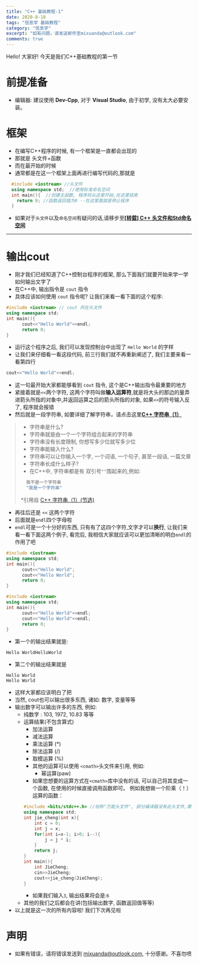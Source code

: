 ```yaml
---
title: "C++ 基础教程-1"
date: 2020-8-18
tags: "信息学 基础教程"
category: "信息学"
excerpt: "如有问题，请发送邮件至mixuanda@outlook.com"
comments: true
---
```


Hello! 大家好! 今天是我们C++基础教程的第一节



# 前提准备

* 编辑器: 建议使用 **Dev-Cpp**, 对于 **Visual Studio**, 由于初学, 没有太大必要安装。


# 框架
* 在编写C++程序的时候, 有一个框架是一直都会出现的
* 那就是 头文件+函数
* 而在最开始的时候
* 通常都是在这一个框架上面再进行编写代码的,那就是
```C++
  #include <iostream> //头文件
  using namespace std;  //使用标准命名空间
  int main(){  //创建主函数, 程序将从这里开始,在这里结束
    return 0; //函数返回值为0 --在这里面就是停止程序
  }
```
* 如果对于`头文件`以及`命名空间`有疑问的话,请移步至[**[转载] C++ 头文件和Std命名空间**](https://blog.mixuanda.cf/posts/C++%E5%A4%B4%E6%96%87%E4%BB%B6%E5%92%8Cstd%E5%91%BD%E5%90%8D%E7%A9%BA%E9%97%B4/)

---

# 输出cout

* 刚才我们已经知道了C++控制台程序的框架, 那么下面我们就要开始来学一学如何输出文字了
* 在C++中, 输出指令是 `cout` 指令
* 具体应该如何使用 `cout` 指令呢? 让我们来看一看下面的这个程序:
``` c++
#include <iostream> // cout 所在头文件
using namespace std;
int main(){
      cout<<"Hello World"<<endl;
      return 0;
}
```
* 运行这个程序之后, 我们可以发现控制台中出现了 `Hello World` 的字样
* 让我们来仔细看一看这段代码, 前三行我们就不再重新阐述了, 我们主要来看一看第四行
```c++
cout<<"Hello World"<<endl;
```
* 这一句最开始大家都能够看到 `cout` 指令, 这个是C++输出指令最重要的地方
* 紧接着就是``<<``两个字符, 这两个字符叫做**输入运算符**,就是将大头的那边的量弄进箭头所指的对象中,并返回运算之后的箭头所指的对象, 如果`<<`的符号输入反了, 程序就会报错
* 然后就是一段字符串, 如要详细了解字符串，请点击这里[**C++ 字符串（1）**](https://mixuanda.github.io/%E4%BF%A1%E6%81%AF%E5%AD%A6/2020/08/19/C++-%E5%AD%97%E7%AC%A6%E4%B8%B2(1).html)
>* 字符串是什么?
>  * 字符串就是由一个一个字符组合起来的字符串
>  * 字符串没有长度限制, 你想写多少位就写多少位
>* 字符串能输入什么?
>  * 字符串可以让你输入一个字, 一个词语, 一个句子, 甚至一段话, 一篇文章
>* 字符串长成什么样子?
>  * 在C++中, 字符串都是有 双引号`""`围起来的,例如:
>  ``` c++
>    我不是一个字符串
>    "我是一个字符串"
>  ```
>*引用自 [C++ 字符串（1）(节选)](https://mixuanda.github.io/%E4%BF%A1%E6%81%AF%E5%AD%A6/2020/08/19/C++-%E5%AD%97%E7%AC%A6%E4%B8%B2(1).html)

* 再往后还是 ``<<`` 这两个字符
* 后面就是```endl```四个字母啦
* `endl`可是一个十分好的东西, 只有有了这四个字符,文字才可以**换行**, 让我们来看一看下面这两个例子, 看完后, 我相信大家就应该可以更加清晰的明白`endl`的作用了吧
```c++
#include <iostream>
using namespace std;
int main(){
      cout<<"Hello World";
      cout<<"Hello World";
      return 0;
}
```
```c++
#include <iostream>
using namespace std;
int main(){
      cout<<"Hello World"<<endl;
      cout<<"Hello World"<<endl;
      return 0;
}
```
* 第一个的输出结果就是:
```
Hello WorldHelloWorld
```
* 第二个的输出结果就是
```
Hello World
Hello World
```
* 这样大家都应该明白了把
* 当然, cout也可以输出很多东西, 诸如: 数字, 变量等等
* 输出数字可以输出许多的东西, 例如:
  * 纯数字 : 103, 1972, 10.83 等等
  * 运算结果(不包含算式)
    * 加法运算
    * 减法运算
    * 乘法运算 (*)
    * 除法运算 (/)
    * 取模运算 (%)
    * 其他的运算可以使用 ``<cmath>``头文件来引用, 例如:
      * 幂运算(paw)
    * 如果您想要的运算方式在``<cmath>``库中没有的话, 可以自己将其变成一个函数, 在使用的时候直接调用函数即可。 例如我想做一个阶乘（！）运算的函数：
    ```c++
    #include <bits/stdc++.h> //俗称"万能头文件", 部分编译器没有此头文件,需要自己手动添加
    using namespace std;
    int jie_cheng(int x){
        int c = 0;
        int j = x;
        for(int i=x-1; i>0; i--){
            j = j * i;
        }
        return j;
    }
    int main(){
        int JieCheng;
        cin>>JieCheng;
        cout<<jie_cheng(JieCheng);
    }
    ```
    * 如果我们输入```3```, 输出结果将会是:``6``
  * 其他的我们之后都会在讲(包括输出数字, 函数返回值等等)
* 以上就是这一次的所有内容啦! 我们下次再见啦

# 声明
+ 如果有错误，请将错误发送到 mixuanda@outlook.com, 十分感谢。不喜勿喷
